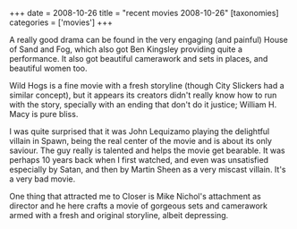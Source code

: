 +++
date = 2008-10-26
title = "recent movies 2008-10-26"
[taxonomies]
categories = ['movies']
+++

A really good drama can be found in the very engaging (and painful)
House of Sand and Fog, which also got Ben Kingsley providing quite a
performance. It also got beautiful camerawork and sets in places, and
beautiful women too.

Wild Hogs is a fine movie with a fresh storyline (though City Slickers
had a similar concept), but it appears its creators didn't really know
how to run with the story, specially with an ending that don't do it
justice; William H. Macy is pure bliss.

I was quite surprised that it was John Lequizamo playing the delightful
villain in Spawn, being the real center of the movie and is about its
only saviour. The guy really is talented and helps the movie get
bearable. It was perhaps 10 years back when I first watched, and even
was unsatisfied especially by Satan, and then by Martin Sheen as a very
miscast villain. It's a very bad movie.

One thing that attracted me to Closer is Mike Nichol's attachment as
director and he here crafts a movie of gorgeous sets and camerawork
armed with a fresh and original storyline, albeit depressing.

